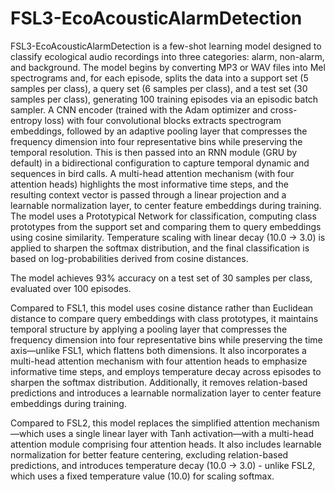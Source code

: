# FSL3-EcoAcousticAlarmDetection

FSL3-EcoAcousticAlarmDetection is a few-shot learning model designed to classify ecological audio recordings into three categories: alarm, non-alarm, and background. The model begins by converting MP3 or WAV files into Mel spectrograms and, for each episode, splits the data into a support set (5 samples per class), a query set (6 samples per class), and a test set (30 samples per class), generating 100 training episodes via an episodic batch sampler. A CNN encoder (trained with the Adam optimizer and cross-entropy loss) with four convolutional blocks extracts spectrogram embeddings, followed by an adaptive pooling layer that compresses the frequency dimension into four representative bins while preserving the temporal resolution. This is then passed into an RNN module (GRU by default) in a bidirectional configuration to capture temporal dynamic and sequences in bird calls. A multi-head attention mechanism (with four attention heads) highlights the most informative time steps, and the resulting context vector is passed through a linear projection and a learnable normalization layer, to center feature embeddings during training. The model uses a Prototypical Network for classification, computing class prototypes from the support set and comparing them to query embeddings using cosine similarity. Temperature scaling with linear decay (10.0 -> 3.0) is applied to sharpen the softmax distribution, and the final classification is based on log-probabilities derived from cosine distances. 

The model achieves 93% accuracy on a test set of 30 samples per class, evaluated over 100 episodes.

Compared to FSL1, this model uses cosine distance rather than Euclidean distance to compare query embeddings with class prototypes, it maintains temporal structure by applying a pooling layer that compresses the frequency dimension into four representative bins while preserving the time axis—unlike FSL1, which flattens both dimensions. It also incorporates a multi-head attention mechanism with four attention heads to emphasize informative time steps, and employs temperature decay across episodes to sharpen the softmax distribution. Additionally, it removes relation-based predictions and introduces a learnable normalization layer to center feature embeddings during training.

Compared to FSL2, this model replaces the simplified attention mechanism—which uses a single linear layer with Tanh activation—with a multi-head attention module comprising four attention heads. It also includes learnable normalization for better feature centering, excluding relation-based predictions, and introduces temperature decay (10.0 -> 3.0) - unlike FSL2, which uses a fixed temperature value (10.0) for scaling softmax.
